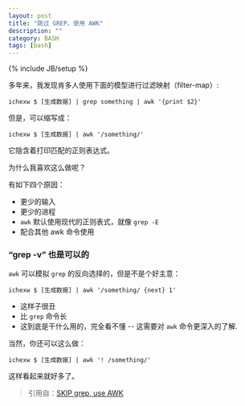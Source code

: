 ```yaml
---
layout: post
title: "跳过 GREP，使用 AWK"
description: ""
category: BASH
tags: [bash]
---
```

{% include JB/setup %}

多年来，我发现肯多人使用下面的模型进行过滤映射（filter-map）:

	ichexw $ [生成数据] | grep something | awk '{print $2}'
	
但是，可以缩写成：

	ichexw $ [生成数据] | awk '/something/'
	
它隐含着打印匹配的正则表达式。

为什么我喜欢这么做呢？

有如下四个原因：

* 更少的输入
* 更少的进程
* `awk` 默认使用现代的正则表式，就像 `grep -E`
* 配合其他 awk 命令使用

### “grep -v” 也是可以的

`awk` 可以模拟 `grep` 的反向选择的，但是不是个好主意：

	ichexw $ [生成数据] | awk '/something/ {next} 1'
	
* 这样子很丑
* 比 `grep` 命令长
* 这到底是干什么用的，完全看不懂 -- 这需要对 `awk` 命令更深入的了解.

当然，你还可以这么做：

	ichexw $ [生成数据] | awk '! /something/'
	
这样看起来就好多了。

> 引用自：[SKIP grep, use AWK](http://blog.jpalardy.com/posts/skip-grep-use-awk/)

